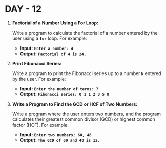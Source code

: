 # DAY - 12

1. **Factorial of a Number Using a For Loop:**

   Write a program to calculate the factorial of a number entered by the user using a **`for`** loop. For example:

   - **Input:** **`Enter a number: 4`**
   - **Output:** **`Factorial of 4 is 24.`**

2. **Print Fibonacci Series:**

   Write a program to print the Fibonacci series up to a number **`N`** entered by the user. For example:

   - **Input:** **`Enter the number of terms: 7`**
   - **Output:** **`Fibonacci series: 0 1 1 2 3 5 8`**

3. **Write a Program to Find the GCD or HCF of Two Numbers:**

   Write a program where the user enters two numbers, and the program calculates their greatest common divisor (GCD) or highest common factor (HCF). For example:

   - **Input:** **`Enter two numbers: 60, 48`**
   - **Output:** **`The GCD of 60 and 48 is 12.`**
